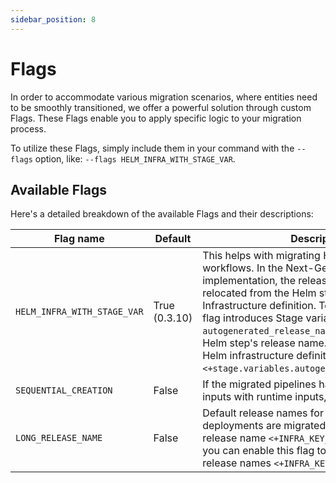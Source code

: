 ```yaml
---
sidebar_position: 8
---
```


# Flags

In order to accommodate various migration scenarios, where entities need to be smoothly transitioned, 
we offer a powerful solution through custom Flags. These Flags enable you to apply specific logic to your migration process.

To utilize these Flags, simply include them in your command with the `--flags` option, like: `--flags HELM_INFRA_WITH_STAGE_VAR`.

## Available Flags
Here's a detailed breakdown of the available Flags and their descriptions:

| Flag name                   | Default       | Description                                                                                                                                                                                                                                                                                                                                                                                                                           |
|-----------------------------|---------------|---------------------------------------------------------------------------------------------------------------------------------------------------------------------------------------------------------------------------------------------------------------------------------------------------------------------------------------------------------------------------------------------------------------------------------------|
| `HELM_INFRA_WITH_STAGE_VAR` | True (0.3.10) | This helps with migrating Helm-based workflows. In the Next-Generation (NG) implementation, the release name has been relocated from the Helm step to the Infrastructure definition. To facilitate this, this flag introduces Stage variable `autogenerated_release_name` with value of FG Helm step's release name. This is referenced in Helm infrastructure definition with value `<+stage.variables.autogenerated_release_name>`. |
| `SEQUENTIAL_CREATION`       | False         | If the migrated pipelines have replaced static inputs with runtime inputs, this flag would help                                                                                                                                                                                                                                                                                                                                       |
| `LONG_RELEASE_NAME`         | False         | Default release names for Kubernetes deployments are migrated with short generate release name `<+INFRA_KEY_SHORT_ID>`. If required, you can enable this flag to use long generated release names `<+INFRA_KEY>`                                                                                                                                                                                                                                    |
